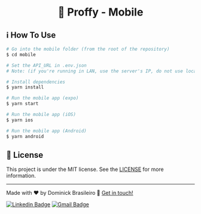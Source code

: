 <h1 align="center">
  💜 Proffy - Mobile
</h1>

## :information_source: How To Use

```bash
# Go into the mobile folder (from the root of the repository)
$ cd mobile

# Set the API_URL in .env.json
# Note: (if you're running in LAN, use the server's IP, do not use localhost)

# Install dependencies
$ yarn install

# Run the mobile app (expo)
$ yarn start

# Run the mobile app (iOS)
$ yarn ios

# Run the mobile app (Android)
$ yarn android
```

## 📝 License

This project is under the MIT license. See the [LICENSE](https://github.com/dominickbrasileiro/reactjs-twitter-clone/blob/master/LICENSE) for more information.

---

Made with ❤️ by Dominick Brasileiro 💎 [Get in touch!](https://www.linkedin.com/in/dominickbrasileiro/)

[![Linkedin Badge](https://img.shields.io/badge/-LinkedIn-blue?style=flat-square&logo=Linkedin&logoColor=white&link=https://www.linkedin.com/in/dominickbrasileiro/)](https://www.linkedin.com/in/dominickbrasileiro/)
[![Gmail Badge](https://img.shields.io/badge/-Gmail-c14438?style=flat-square&logo=Gmail&logoColor=white&link=mailto:brasileiro.dominick@gmail.com)](mailto:brasileiro.dominick@gmail.com)
